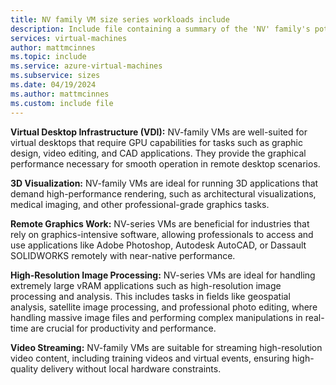 ```yaml
---
title: NV family VM size series workloads include
description: Include file containing a summary of the 'NV' family's potential workloads.
services: virtual-machines
author: mattmcinnes
ms.topic: include
ms.service: azure-virtual-machines
ms.subservice: sizes
ms.date: 04/19/2024
ms.author: mattmcinnes
ms.custom: include file
---
```

**Virtual Desktop Infrastructure (VDI):** NV-family VMs are well-suited for virtual desktops that require GPU capabilities for tasks such as graphic design, video editing, and CAD applications. They provide the graphical performance necessary for smooth operation in remote desktop scenarios.

**3D Visualization:** NV-family VMs are ideal for running 3D applications that demand high-performance rendering, such as architectural visualizations, medical imaging, and other professional-grade graphics tasks.

**Remote Graphics Work:** NV-series VMs are beneficial for industries that rely on graphics-intensive software, allowing professionals to access and use applications like Adobe Photoshop, Autodesk AutoCAD, or Dassault SOLIDWORKS remotely with near-native performance.

**High-Resolution Image Processing:** NV-series VMs are ideal for handling extremely large vRAM applications such as high-resolution image processing and analysis. This includes tasks in fields like geospatial analysis, satellite image processing, and professional photo editing, where handling massive image files and performing complex manipulations in real-time are crucial for productivity and performance.

**Video Streaming:** NV-family VMs are suitable for streaming high-resolution video content, including training videos and virtual events, ensuring high-quality delivery without local hardware constraints.